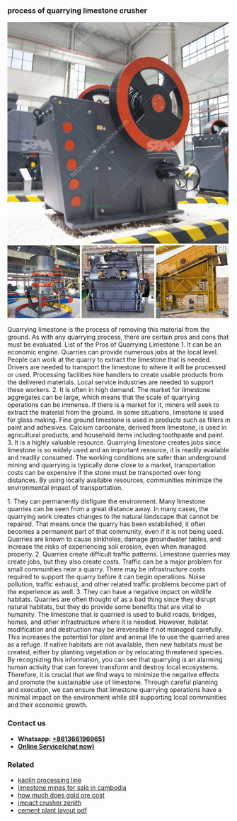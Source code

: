 <h3>process of quarrying limestone crusher</h3><img src='1708587201.jpg' alt=''><p>Quarrying limestone is the process of removing this material from the ground. As with any quarrying process, there are certain pros and cons that must be evaluated. List of the Pros of Quarrying Limestone 1. It can be an economic engine. Quarries can provide numerous jobs at the local level. People can work at the quarry to extract the limestone that is needed. Drivers are needed to transport the limestone to where it will be processed or used. Processing facilities hire handlers to create usable products from the delivered materials. Local service industries are needed to support these workers. 2. It is often in high demand. The market for limestone aggregates can be large, which means that the scale of quarrying operations can be immense. If there is a market for it, miners will seek to extract the material from the ground. In some situations, limestone is used for glass making. Fine ground limestone is used in products such as fillers in paint and adhesives. Calcium carbonate, derived from limestone, is used in agricultural products, and household items including toothpaste and paint. 3. It is a highly valuable resource. Quarrying limestone creates jobs since limestone is so widely used and an important resource, it is readily available and readily consumed. The working conditions are safer than underground mining and quarrying is typically done close to a market, transportation costs can be expensive if the stone must be transported over long distances. By using locally available resources, communities minimize the environmental impact of transportation. </p><p>1. They can permanently disfigure the environment. Many limestone quarries can be seen from a great distance away. In many cases, the quarrying work creates changes to the natural landscape that cannot be repaired. That means once the quarry has been established, it often becomes a permanent part of that community, even if it is not being used. Quarries are known to cause sinkholes, damage groundwater tables, and increase the risks of experiencing soil erosion, even when managed properly. 2. Quarries create difficult traffic patterns. Limestone quarries may create jobs, but they also create costs. Traffic can be a major problem for small communities near a quarry. There may be infrastructure costs required to support the quarry before it can begin operations. Noise pollution, traffic exhaust, and other related traffic problems become part of the experience as well. 3. They can have a negative impact on wildlife habitats. Quarries are often thought of as a bad thing since they disrupt natural habitats, but they do provide some benefits that are vital to humanity. The limestone that is quarried is used to build roads, bridges, homes, and other infrastructure where it is needed. However, habitat modification and destruction may be irreversible if not managed carefully. This increases the potential for plant and animal life to use the quarried area as a refuge. If native habitats are not available, then new habitats must be created, either by planting vegetation or by relocating threatened species.  By recognizing this information, you can see that quarrying is an alarming human activity that can forever transform and destroy local ecosystems. Therefore, it is crucial that we find ways to minimize the negative effects and promote the sustainable use of limestone. Through careful planning and execution, we can ensure that limestone quarrying operations have a minimal impact on the environment while still supporting local communities and their economic growth.</p><h3>Contact us</h3><ul><li><strong>Whatsapp:&nbsp;<a href="https://wa.me/8613661969651">+8613661969651</a></strong></li><li><a href="https://swt.shibang-china.com/?git&amp;zhl&amp;process of quarrying limestone crusher"><strong>Online Service(chat now)</strong></a></li></ul><h3>Related</h3><ul><li><a href='kaolin processing line.md'>kaolin processing line</a></li><li><a href='limestone mines for sale in cambodia.md'>limestone mines for sale in cambodia</a></li><li><a href='how much does gold ore cost.md'>how much does gold ore cost</a></li><li><a href='impact crusher zenith.md'>impact crusher zenith</a></li><li><a href='cement plant layout pdf.md'>cement plant layout pdf</a></li></ul>